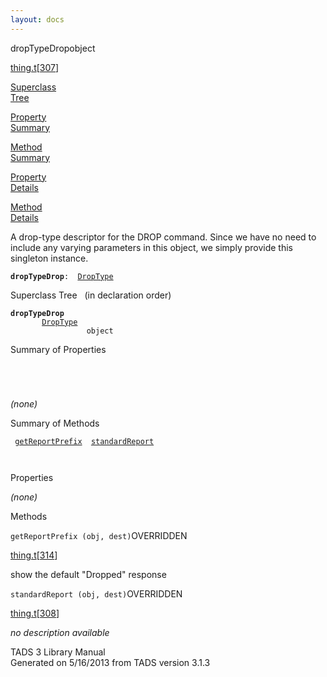 ```yaml
---
layout: docs
---
```

<span class="title">dropTypeDrop</span><span class="type">object</span>

[thing.t](../file/thing.t.html)\[[307](../source/thing.t.html#307)\]

[Superclass  
Tree](#_SuperClassTree_)

[Property  
Summary](#_PropSummary_)

[Method  
Summary](#_MethodSummary_)

[Property  
Details](#_Properties_)

[Method  
Details](#_Methods_)

<div class="fdesc">

A drop-type descriptor for the DROP command. Since we have no need to
include any varying parameters in this object, we simply provide this
singleton instance.

**`dropTypeDrop`**` :   `[`DropType`](../object/DropType.html)

</div>

<span id="_SuperClassTree_"></span>

<div class="mjhd">

<span class="hdln">Superclass Tree</span>   (in declaration order)

</div>

**`dropTypeDrop`**  
`         `[`DropType`](../object/DropType.html)  
`                 object`  
<span id="_PropSummary_"></span>

<div class="mjhd">

<span class="hdln">Summary of Properties</span>  

</div>

` `

` `

*(none)* <span id="_MethodSummary_"></span>

<div class="mjhd">

<span class="hdln">Summary of Methods</span>  

</div>

` `[`getReportPrefix`](#getReportPrefix)`  `[`standardReport`](#standardReport)`  `

` `

<span id="_Properties_"></span>

<div class="mjhd">

<span class="hdln">Properties</span>  

</div>

*(none)* <span id="_Methods_"></span>

<div class="mjhd">

<span class="hdln">Methods</span>  

</div>

<span id="getReportPrefix"></span>

`getReportPrefix (obj, dest)`<span class="rem">OVERRIDDEN</span>

[thing.t](../file/thing.t.html)\[[314](../source/thing.t.html#314)\]

<div class="desc">

show the default "Dropped" response

</div>

<span id="standardReport"></span>

`standardReport (obj, dest)`<span class="rem">OVERRIDDEN</span>

[thing.t](../file/thing.t.html)\[[308](../source/thing.t.html#308)\]

<div class="desc">

*no description available*

</div>

<div class="ftr">

TADS 3 Library Manual  
Generated on 5/16/2013 from TADS version 3.1.3

</div>
